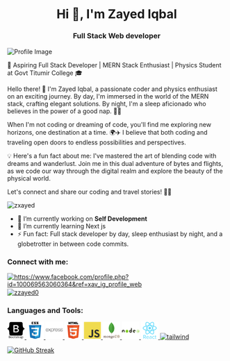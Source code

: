 <h1 align="center">Hi 👋, I'm Zayed Iqbal</h1>
<h3 align="center">Full Stack Web developer</h3>


<img align="center" src="https://i.ibb.co/pK6rTxm/IMG-20230225-143542.jpg " alt="Profile Image" width="250" height="250">







🚀 Aspiring Full Stack Developer | MERN Stack Enthusiast | Physics Student at Govt Titumir College 🎓

Hello there! 👋 I'm Zayed Iqbal, a passionate coder and physics enthusiast on an exciting journey. By day, I'm immersed in the world of the MERN stack, crafting elegant solutions. By night, I'm a sleep aficionado who believes in the power of a good nap. 🛌✨

When I'm not coding or dreaming of code, you'll find me exploring new horizons, one destination at a time. 🌍✈️ I believe that both coding and traveling open doors to endless possibilities and perspectives.

💡 Here's a fun fact about me: I've mastered the art of blending code with dreams and wanderlust. Join me in this dual adventure of bytes and flights, as we code our way through the digital realm and explore the beauty of the physical world.

Let's connect and share our coding and travel stories! 🚀🌟



<p align="left"> <img src="https://komarev.com/ghpvc/?username=zxayed&label=Profile%20views&color=0e75b6&style=flat" alt="zxayed" /> </p>

- 🔭 I’m currently working on **Self Development**
- 🌱 I’m currently learning Next js 
- ⚡ Fun fact: Full stack developer by day, sleep enthusiast by night, and a globetrotter in between code commits. 

<h3 align="left">Connect with me:</h3>
<p align="left">
<a href="https://fb.com/https://www.facebook.com/profile.php?id=100069563060364&ref=xav_ig_profile_web" target="blank"><img align="center" src="https://raw.githubusercontent.com/rahuldkjain/github-profile-readme-generator/master/src/images/icons/Social/facebook.svg" alt="https://www.facebook.com/profile.php?id=100069563060364&ref=xav_ig_profile_web" height="30" width="40" /></a>
<a href="https://instagram.com/zzayed0" target="blank"><img align="center" src="https://raw.githubusercontent.com/rahuldkjain/github-profile-readme-generator/master/src/images/icons/Social/instagram.svg" alt="zzayed0" height="30" width="40" /></a>
</p>

<h3 align="left">Languages and Tools:</h3>
<p align="left"> <a href="https://getbootstrap.com" target="_blank" rel="noreferrer"> <img src="https://raw.githubusercontent.com/devicons/devicon/master/icons/bootstrap/bootstrap-plain-wordmark.svg" alt="bootstrap" width="40" height="40"/> </a> <a href="https://www.w3schools.com/css/" target="_blank" rel="noreferrer"> <img src="https://raw.githubusercontent.com/devicons/devicon/master/icons/css3/css3-original-wordmark.svg" alt="css3" width="40" height="40"/> </a> <a href="https://expressjs.com" target="_blank" rel="noreferrer"> <img src="https://raw.githubusercontent.com/devicons/devicon/master/icons/express/express-original-wordmark.svg" alt="express" width="40" height="40"/> </a> <a href="https://www.w3.org/html/" target="_blank" rel="noreferrer"> <img src="https://raw.githubusercontent.com/devicons/devicon/master/icons/html5/html5-original-wordmark.svg" alt="html5" width="40" height="40"/> </a> <a href="https://developer.mozilla.org/en-US/docs/Web/JavaScript" target="_blank" rel="noreferrer"> <img src="https://raw.githubusercontent.com/devicons/devicon/master/icons/javascript/javascript-original.svg" alt="javascript" width="40" height="40"/> </a> <a href="https://www.mongodb.com/" target="_blank" rel="noreferrer"> <img src="https://raw.githubusercontent.com/devicons/devicon/master/icons/mongodb/mongodb-original-wordmark.svg" alt="mongodb" width="40" height="40"/> </a> <a href="https://nodejs.org" target="_blank" rel="noreferrer"> <img src="https://raw.githubusercontent.com/devicons/devicon/master/icons/nodejs/nodejs-original-wordmark.svg" alt="nodejs" width="40" height="40"/> </a> <a href="https://reactjs.org/" target="_blank" rel="noreferrer"> <img src="https://raw.githubusercontent.com/devicons/devicon/master/icons/react/react-original-wordmark.svg" alt="react" width="40" height="40"/> </a> <a href="https://tailwindcss.com/" target="_blank" rel="noreferrer"> <img src="https://www.vectorlogo.zone/logos/tailwindcss/tailwindcss-icon.svg" alt="tailwind" width="40" height="40"/> </a> </p>


<a href="https://git.io/streak-stats"><img src="https://github-readme-streak-stats.herokuapp.com?user=ZxAYED&hide_border=true&background=45%2C4A90E2%2C367588&ring=FF8C00&border=FF8C00&fire=FF8C00&stroke=EBC7E0&currStreakNum=EBC7E0&sideNums=EBC7E0&currStreakLabel=EBC7E0&sideLabels=EBC7E0&dates=EBC7E0&excludeDaysLabel=EBC7E0" alt="GitHub Streak" /></a>

